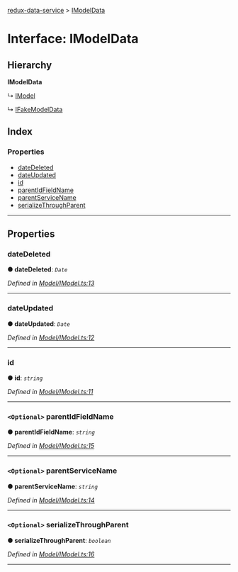 [redux-data-service](../README.md) > [IModelData](../interfaces/imodeldata.md)

# Interface: IModelData

## Hierarchy

**IModelData**

↳  [IModel](imodel.md)

↳  [IFakeModelData](ifakemodeldata.md)

## Index

### Properties

* [dateDeleted](imodeldata.md#datedeleted)
* [dateUpdated](imodeldata.md#dateupdated)
* [id](imodeldata.md#id)
* [parentIdFieldName](imodeldata.md#parentidfieldname)
* [parentServiceName](imodeldata.md#parentservicename)
* [serializeThroughParent](imodeldata.md#serializethroughparent)

---

## Properties

<a id="datedeleted"></a>

###  dateDeleted

**● dateDeleted**: *`Date`*

*Defined in [Model/IModel.ts:13](https://github.com/Rediker-Software/redux-data-service/blob/ad33f93/src/Model/IModel.ts#L13)*

___
<a id="dateupdated"></a>

###  dateUpdated

**● dateUpdated**: *`Date`*

*Defined in [Model/IModel.ts:12](https://github.com/Rediker-Software/redux-data-service/blob/ad33f93/src/Model/IModel.ts#L12)*

___
<a id="id"></a>

###  id

**● id**: *`string`*

*Defined in [Model/IModel.ts:11](https://github.com/Rediker-Software/redux-data-service/blob/ad33f93/src/Model/IModel.ts#L11)*

___
<a id="parentidfieldname"></a>

### `<Optional>` parentIdFieldName

**● parentIdFieldName**: *`string`*

*Defined in [Model/IModel.ts:15](https://github.com/Rediker-Software/redux-data-service/blob/ad33f93/src/Model/IModel.ts#L15)*

___
<a id="parentservicename"></a>

### `<Optional>` parentServiceName

**● parentServiceName**: *`string`*

*Defined in [Model/IModel.ts:14](https://github.com/Rediker-Software/redux-data-service/blob/ad33f93/src/Model/IModel.ts#L14)*

___
<a id="serializethroughparent"></a>

### `<Optional>` serializeThroughParent

**● serializeThroughParent**: *`boolean`*

*Defined in [Model/IModel.ts:16](https://github.com/Rediker-Software/redux-data-service/blob/ad33f93/src/Model/IModel.ts#L16)*

___

